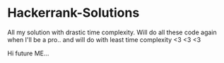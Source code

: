 # Hackerrank-Solutions
All my solution with drastic time complexity. 
Will do all these code again when I'll be a pro..
and will do with least time complexity <3 <3 <3 

Hi future ME...

